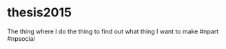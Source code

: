 # thesis2015
The thing where I do the thing to find out what thing I want to make
\#npart \#npsocial
